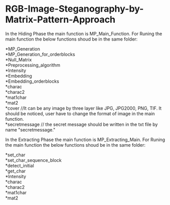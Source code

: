 # RGB-Image-Steganography-by-Matrix-Pattern-Approach

In the Hiding Phase the main function is MP_Main_Function. For Runing the main function the below functions shoud be in the same folder:<br />

*MP_Generation <br />
*MP_Generation_for_orderblocks <br />
*Null_Matrix <br />
*Preprocessing_algorithm<br />
*Intensity<br />
*Embedding<br />
*Embedding_orderblocks<br />
*charac<br />
*charac2<br />
*mat1char<br />
*mat2<br />
*cover //It can be any image by three layer like JPG, JPG2000, PNG, TIF. It should be noticed, user have to change the format of image in the main function.<br />
*secretmessage // the secret message should be written in the txt file by name "secretmessage."<br />


In the Extracting Phase the main function is MP_Extracting_Main. For Runing the main function the below functions shoud be in the same folder:<br />

*set_char<br />
*set_char_sequence_block<br />
*detect_initial<br />
*get_char<br />
*Intensity<br />
*charac<br />
*charac2<br />
*mat1char<br />
*mat2<br />
